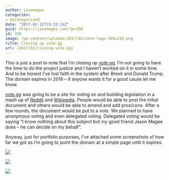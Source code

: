 ```yaml
---
author: jasemagee
categories:
- Uncategorized
date: "2017-02-12T19:33:24Z"
guid: https://jasemagee.com/?p=350
id: 350
image: /wp-content/uploads/2017/02/vote-logo-340x210.png
title: Closing up vote.gg
url: /2017/02/closing-vote-gg/
---
```

This is just a post to note that I&#8217;m closing up [vote.gg](http://vote.gg), I&#8217;m not going to have the time to do the project justice and I haven&#8217;t worked on it in some time. And to be honest I&#8217;ve lost faith in the system after Brexit and Donald Trump. The domain expires in 2018 &#8211; if anyone wants it for a good cause let me know. 

[vote.gg](http://vote.gg) was going to be a site for voting on and building legislation in a mash up of [Reddit](https://www.reddit.com/) and [Wikipedia](https://en.wikipedia.org). People would be able to post the initial document and others would be able to amend and add pros/cons. After a few rounds, the document would be put to a vote. We planned to have anonymous voting and even delegated voting. Delegated voting would be saying &#8220;I know nothing about this subject but my good friend Jason Magee does &#8211; he can decide on my behalf&#8221;.

Anyway, just for portfolio purposes, I&#8217;ve attached some screenshots of how far we got as I&#8217;m going to point the domain at a simple page until it expires.

<div class="center-align">

<a href="https://jasemagee.com/wp-content/uploads/2017/02/votegg1.png"><img class="responsive-img" src="https://jasemagee.com/wp-content/uploads/2017/02/votegg1-1024x785.png" /></a>

<a href="https://jasemagee.com/wp-content/uploads/2017/02/votegg2.png"><img class="responsive-img" src="https://jasemagee.com/wp-content/uploads/2017/02/votegg2-1024x996.png" /></a>

<a href="https://jasemagee.com/wp-content/uploads/2017/02/votegg3.png"><img class="responsive-img" src="https://jasemagee.com/wp-content/uploads/2017/02/votegg3.png" /></a>

</div>